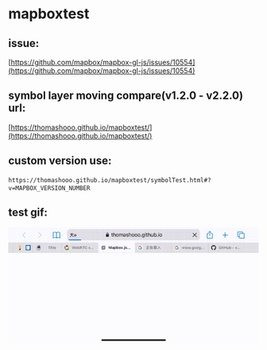 # mapboxtest
## issue:
[https://github.com/mapbox/mapbox-gl-js/issues/10554](https://github.com/mapbox/mapbox-gl-js/issues/10554)

## symbol layer moving compare(v1.2.0 - v2.2.0) url:
[https://thomashooo.github.io/mapboxtest/](https://thomashooo.github.io/mapboxtest/)

## custom version use:
	
	https://thomashooo.github.io/mapboxtest/symbolTest.html#?v=MAPBOX_VERSION_NUMBER

## test gif:
<img src = "./docs/demo.gif"/>